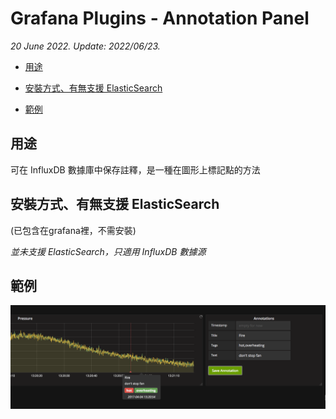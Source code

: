 # Grafana Plugins - Annotation Panel


*20 June 2022. Update: 2022/06/23.*

* [用途](#use)

* [安裝方式、有無支援 ElasticSearch](#install)

* [範例](#example)

<h2 id="use">用途</h2>

可在 InfluxDB 數據庫中保存註釋，是一種在圖形上標記點的方法

<h2 id="install">安裝方式、有無支援 ElasticSearch</h2>

(已包含在grafana裡，不需安裝)

*並未支援 ElasticSearch，只適用 InfluxDB 數據源*

<h2 id="example">範例</h2>

![img](annotation_panel.png)

